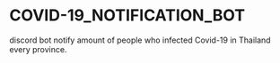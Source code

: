 # COVID-19_NOTIFICATION_BOT
discord bot notify amount of people who infected Covid-19 in Thailand every province.
